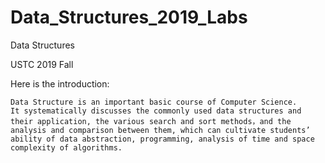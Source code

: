 # Data_Structures_2019_Labs
Data Structures

USTC 2019 Fall

Here is the introduction:

```
Data Structure is an important basic course of Computer Science.
It systematically discusses the commonly used data structures and their application, the various search and sort methods，and the analysis and comparison between them, which can cultivate students’ ability of data abstraction, programming, analysis of time and space complexity of algorithms.
```